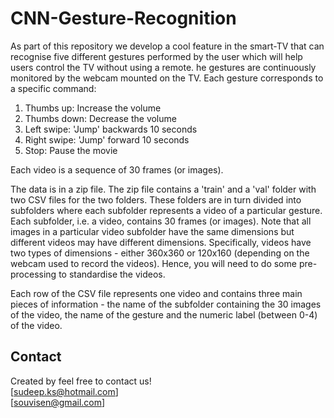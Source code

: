 # CNN-Gesture-Recognition

As part of this repository we develop a cool feature in the smart-TV that can recognise five different gestures performed by the user which will help users control the TV without using a remote.
he gestures are continuously monitored by the webcam mounted on the TV. Each gesture corresponds to a specific command:

1. Thumbs up:  Increase the volume
2. Thumbs down: Decrease the volume
3. Left swipe: 'Jump' backwards 10 seconds 
4. Right swipe: 'Jump' forward 10 seconds
5. Stop: Pause the movie
 
Each video is a sequence of 30 frames (or images).

The data is in a zip file. The zip file contains a 'train' and a 'val' folder with two CSV files for the two folders. These folders are in turn divided into subfolders where each subfolder represents a video of a particular gesture. Each subfolder, i.e. a video, contains 30 frames (or images). Note that all images in a particular video subfolder have the same dimensions but different videos may have different dimensions. Specifically, videos have two types of dimensions - either 360x360 or 120x160 (depending on the webcam used to record the videos). Hence, you will need to do some pre-processing to standardise the videos. 

Each row of the CSV file represents one video and contains three main pieces of information - the name of the subfolder containing the 30 images of the video, the name of the gesture and the numeric label (between 0-4) of the video.

## Contact
Created by feel free to contact us!<br>
[sudeep.ks@hotmail.com]<br>
[souvisen@gmail.com]
